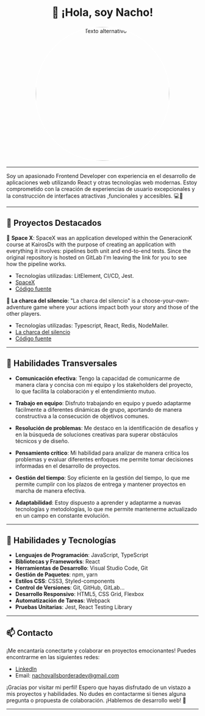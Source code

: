 <div align="center">
<h1>  👋 ¡Hola, soy Nacho! </h1>
</div>
<div align="center">
  <img src="https://i.postimg.cc/tgvMSkrr/DSC-0672cuadrada.jpg" alt="Texto alternativo" style="width: 350px;border: 2px solid white; border-radius: 50%;">
</div>

***

Soy un apasionado Frontend Developer con experiencia en el desarrollo de aplicaciones web utilizando React y otras tecnologías web modernas. Estoy comprometido con la creación de experiencias de usuario excepcionales y la construcción de interfaces atractivas ,funcionales y accesibles. 💻🚀
***

## 💼 Proyectos Destacados

🚀 **Space X**: SpaceX was an application developed within the GeneracionK course at KairosDs with the purpose of creating an application with everything it involves: pipelines both unit and end-to-end tests. Since the original repository is hosted on GitLab I'm leaving the link for you to see how the pipeline works.
  - Tecnologías utilizadas: LitElement, CI/CD, Jest.
  - [SpaceX](https://spacex-e5bb6.web.app/)
  - [Código fuente](https://github.com/NachoVBordera/SpaceX)

🦆 **La charca del silencio**: "La charca del silencio" is a choose-your-own-adventure game where your actions impact both your story and those of the other players.
  - Tecnologías utilizadas: Typescript, React, Redis, NodeMailer.
  - [La charca del silencio](https://lacharcadelsilencio.vercel.app/)
  - [Código fuente](https://github.com/NachoVBordera/LaCharcaDelSilencio)
***

## 🐙 Habilidades Transversales

- **Comunicación efectiva**: Tengo la capacidad de comunicarme de manera clara y concisa con mi equipo y los stakeholders del proyecto, lo que facilita la colaboración y el entendimiento mutuo.

- **Trabajo en equipo**: Disfruto trabajando en equipo y puedo adaptarme fácilmente a diferentes dinámicas de grupo, aportando de manera constructiva a la consecución de objetivos comunes.

- **Resolución de problemas**: Me destaco en la identificación de desafíos y en la búsqueda de soluciones creativas para superar obstáculos técnicos y de diseño.

- **Pensamiento crítico**: Mi habilidad para analizar de manera crítica los problemas y evaluar diferentes enfoques me permite tomar decisiones informadas en el desarrollo de proyectos.

- **Gestión del tiempo**: Soy eficiente en la gestión del tiempo, lo que me permite cumplir con los plazos de entrega y mantener proyectos en marcha de manera efectiva.

- **Adaptabilidad**: Estoy dispuesto a aprender y adaptarme a nuevas tecnologías y metodologías, lo que me permite mantenerme actualizado en un campo en constante evolución.
***



## 🚀 Habilidades y Tecnologías

- **Lenguajes de Programación**: JavaScript, TypeScript
- **Bibliotecas y Frameworks**: React
- **Herramientas de Desarrollo**: Visual Studio Code, Git
- **Gestión de Paquetes**: npm, yarn
- **Estilos CSS**: CSS3, Styled-components
- **Control de Versiones**: Git, GitHub, GitLab...
- **Desarrollo Responsivo**: HTML5, CSS Grid, Flexbox
- **Automatización de Tareas**: Webpack
- **Pruebas Unitarias**: Jest, React Testing Library
***



## 📫 Contacto

¡Me encantaría conectarte y colaborar en proyectos emocionantes! Puedes encontrarme en las siguientes redes:

- [LinkedIn]([https://www.linkedin.com/in/tunombre](https://www.linkedin.com/in/nacho-v-bordera-a386b1261/))
- Email: nachovallsborderadev@gmail.com

¡Gracias por visitar mi perfil! Espero que hayas disfrutado de un vistazo a mis proyectos y habilidades. No dudes en contactarme si tienes alguna pregunta o propuesta de colaboración. ¡Hablemos de desarrollo web! 🤝
***
